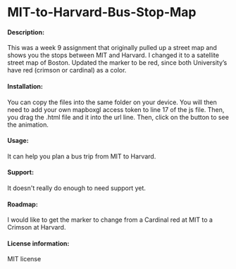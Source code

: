 # MIT-to-Harvard-Bus-Stop-Map
#### Description:
This was a week 9 assignment that originally pulled up a street map and shows you the stops between MIT and Harvard. I changed it to a satellite street map of Boston. Updated the marker to be red, since both University’s have red (crimson or cardinal) as a color.
 
#### Installation:
 
You can copy the files into the same folder on your device. You will then need to add your own mapboxgl access token to line 17 of the js file. Then, you drag the .html file and it into the url line. Then, click on the button to see the animation.
 
#### Usage:
 
It can help you plan a bus trip from MIT to Harvard.
 
#### Support: 
 
It doesn't really do enough to need support yet.
 
#### Roadmap: 
 
I would like to get the marker to change from a Cardinal red at MIT to a Crimson at Harvard.
 
#### License information:
 
MIT license
